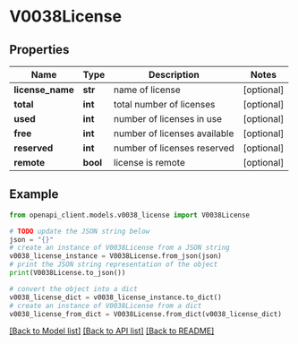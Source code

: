 # V0038License


## Properties

Name | Type | Description | Notes
------------ | ------------- | ------------- | -------------
**license_name** | **str** | name of license | [optional] 
**total** | **int** | total number of licenses | [optional] 
**used** | **int** | number of licenses in use | [optional] 
**free** | **int** | number of licenses available | [optional] 
**reserved** | **int** | number of licenses reserved | [optional] 
**remote** | **bool** | license is remote | [optional] 

## Example

```python
from openapi_client.models.v0038_license import V0038License

# TODO update the JSON string below
json = "{}"
# create an instance of V0038License from a JSON string
v0038_license_instance = V0038License.from_json(json)
# print the JSON string representation of the object
print(V0038License.to_json())

# convert the object into a dict
v0038_license_dict = v0038_license_instance.to_dict()
# create an instance of V0038License from a dict
v0038_license_from_dict = V0038License.from_dict(v0038_license_dict)
```
[[Back to Model list]](../README.md#documentation-for-models) [[Back to API list]](../README.md#documentation-for-api-endpoints) [[Back to README]](../README.md)


